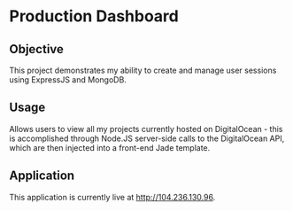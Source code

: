 # Production Dashboard

## Objective

This project demonstrates my ability to create and manage user sessions using ExpressJS and MongoDB.

## Usage

Allows users to view all my projects currently hosted on DigitalOcean - this is accomplished through Node.JS server-side calls to the DigitalOcean API, which are then injected into a front-end Jade template.

## Application

This application is currently live at http://104.236.130.96.
